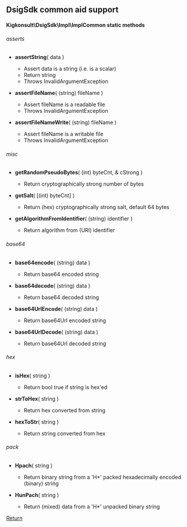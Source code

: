 ## DsigSdk common aid support

#### Kigkonsult\DsigSdk\Impl\ImplCommon static methods

###### asserts

* __assertString__( data )
  * Assert data is a string (i.e. is a scalar)
  * Return string
  * Throws InvalidArgumentException
   
* __assertFileName__( (string) fileName )
  * Assert fileName is a readable file   
  * Throws InvalidArgumentException
   
* __assertFileNameWrite__( (string) fileName )
  * Assert fileName is a writable file
  * Throws InvalidArgumentException
   
###### misc
* __getRandomPseudoBytes__( (int) byteCnt, & cStrong )
  * Return cryptographically strong number of bytes


* __getSalt__( \[(int) byteCnt] )
  * Return (hex) cryptographically strong salt, default 64 bytes
  
  
* __getAlgorithmFromIdentifier__( (string) identifier )
  * Return algorithm from (URI) identifier

###### base64

* __base64encode__( (string) data )
  * Return base64 encoded string

* __base64decode__( (string) data )
  * Return base64 decoded string

* __base64UrlEncode__( (string) data )
  * Return base64Url encoded string

* __base64UrlDecode__( (string) data )
  * Return base64Url decoded string

###### hex

* __isHex__( string )
  * Return bool true if string is hex'ed

* __strToHex__( string )
  * Return hex converted from string

* __hexToStr__( string )
  * Return string converted from hex

###### pack

* __Hpach__( string )
  * Return binary string from a 'H*' packed hexadecimally encoded (binary) string

* __HunPach__( string )
  * Return (mixed) data from a 'H*' unpacked binary string

[Return](../../README.md)


